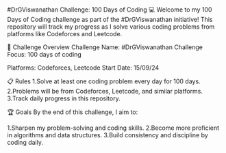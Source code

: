 #DrGViswanathan Challenge: 100 Days of Coding 💻
Welcome to my 100 Days of Coding challenge as part of the #DrGViswanathan initiative! This repository will track my progress as I solve various coding problems from platforms like Codeforces and Leetcode.

🚀 Challenge Overview
Challenge Name: #DrGViswanathan Challenge
Focus: 100 days of coding

Platforms: Codeforces, Leetcode
Start Date: 15/09/24


📋 Rules
1.Solve at least one coding problem every day for 100 days.
2.Problems will be from Codeforces, Leetcode, and similar platforms.
3.Track daily progress in this repository.


🏆 Goals
By the end of this challenge, I aim to:

1.Sharpen my problem-solving and coding skills.
2.Become more proficient in algorithms and data structures.
3.Build consistency and discipline by coding daily.
